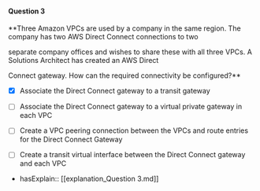 #### Question  3

**Three Amazon VPCs are used by a company in the same region. The company has two AWS Direct Connect connections to two

separate company offices and wishes to share these with all three VPCs. A Solutions Architect has created an AWS Direct

Connect gateway. How can the required connectivity be configured?**

- [x] Associate the Direct Connect gateway to a transit gateway

- [ ] Associate the Direct Connect gateway to a virtual private gateway in each VPC

- [ ] Create a VPC peering connection between the VPCs and route entries for the Direct Connect Gateway

- [ ] Create a transit virtual interface between the Direct Connect gateway and each VPC

- hasExplain:: [[explanation_Question  3.md]]
